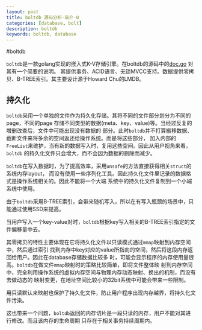 ```yaml
---
layout: post
title: boltdb 源码分析-简介-0
categories: [database, bolt]
description: boltdb
keywords: boltdb, database
---
```


#boltdb

`boltdb`是一款golang实现的嵌入式K-V存储引擎。在boltdb的源码中的[doc.go](https://github.com/boltdb/bolt/blob/master/doc.go)
对其有一个简要的说明。
其提供事务、ACID语言、无锁MVCC支持。数据提供零拷贝、B-TREE索引。其主要设计源于Howard Chu的LMDB。

## 持久化
`boltdb`采用一个单独的文件作为持久化存储。其将不同的文件部分划分为不同的page，不同的page
存储不同类型的数据(meta、key、value)等。当经过反复的增删改查后，文件中可能出现没有数据的
部分。此时`boltdb`并不打算搬移数据、截断文件来将多余的空间返还给操作系统。而是将这些部分，
加入内部的`FreeList`来维护，当有新的数据写入时，复用这些空间。因此从用户视角来看，`boltdb`
的持久化文件只会增大，而不会因为数据的删除而减少。

`boltdb`在写入数据时，为了提高效率，采用`unsafe`的方法直接获得相关`struct`的系统内存layout，
而没有使用一些序列化工具。因此持久化文件里记录的数据格式是操作系统相关的。因此不能将一个大端
系统中的持久化文件复制到一个小端系统中使用。

由于`boltdb`采用B-TREE索引，会带来随机写入，所以在有写入瓶颈的场景中，只能通过使用SSD来提高。

当用户写入一个key-value对时，`boltdb`根据key写入相关的B-TREE索引指定的文件偏移量中去。

其零拷贝的特性主要体现在它将持久化文件以只读模式通过`mmap`映射到内存空间中，然后通过索引
找到内存中key对应的value所指向的空间，然后将这段内存返回给用户。因此在database存储数据比较多
时，可能会显示程序的内存使用量很高。`boltdb`在做文件`mmap`映射时的策略比较简单，即将文件整体映
射到内存空间中，完全利用操作系统的虚拟内存空间与物理内存动态映射、换出的机制，而没有去做动态的
映射变更，在地址空间比较小的32bit系统中可能会带来一些限制。

用只读默认来映射也保护了持久化文件，防止用户程序出现内存越界，将持久化文件污染。

这也带来一个问题，`boltdb`返回的内存切片是一段只读的内存，用户不能对其进行修改。而且该内存的生命周期
只存在于相关事务持续周期内。
